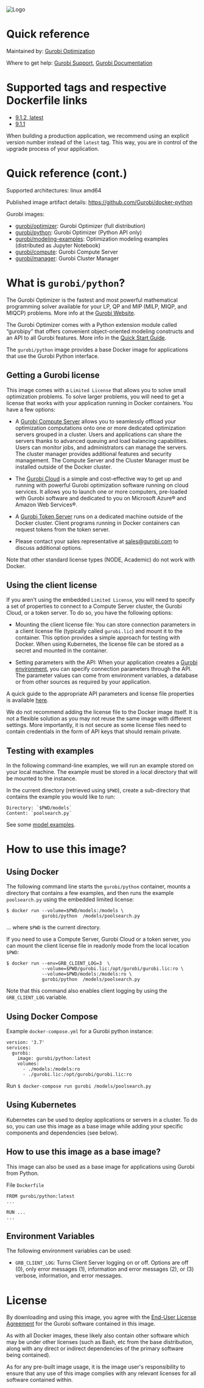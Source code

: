 ![Logo](https://www.gurobi.com/wp-content/uploads/2018/12/logo-final.png "Gurobi Optimization")
# Quick reference
Maintained by: [Gurobi Optimization](https://www.gurobi.com)

Where to get help: [Gurobi Support](https://www.gurobi.com/support/), [Gurobi Documentation](https://www.gurobi.com/documentation/)

# Supported tags and respective Dockerfile links

* [9.1.2, latest](https://github.com/Gurobi/docker-python/blob/master/9.1.2/Dockerfile)
* [9.1.1](https://github.com/Gurobi/docker-python/blob/master/9.1.1/Dockerfile)

When building a production application, we recommend using an explicit version number instead of the `latest` tag.
This way, you are in control of the upgrade process of your application.

# Quick reference (cont.)

Supported architectures: linux amd64

Published image artifact details: https://github.com/Gurobi/docker-python

Gurobi images:
- [gurobi/optimizer](https://hub.docker.com/r/gurobi/optimizer): Gurobi Optimizer (full distribution)
- [gurobi/python](https://hub.docker.com/r/gurobi/python): Gurobi Optimizer (Python API only)
- [gurobi/modeling-examples](https://hub.docker.com/r/gurobi/modeling-examples): Optimization modeling examples (distributed as Jupyter Notebook)
- [gurobi/compute](https://hub.docker.com/r/gurobi/compute): Gurobi Compute Server
- [gurobi/manager](https://hub.docker.com/r/gurobi/manager): Gurobi Cluster Manager

# What is `gurobi/python`?
The Gurobi Optimizer is the fastest and most powerful mathematical programming solver available 
for your LP, QP and MIP (MILP, MIQP, and MIQCP) problems. 
More info at the [Gurobi Website](https://www.gurobi.com/products/gurobi-optimizer/).

The Gurobi Optimizer comes with a Python extension module called “gurobipy” that offers convenient 
object-oriented modeling constructs and an API to all Gurobi features. 
More info in the [Quick Start Guide](https://www.gurobi.com/documentation/current/quickstart_windows/cs_python.html).

The `gurobi/python` image provides a base Docker image for applications that use the Gurobi Python 
interface.

## Getting a Gurobi license

This image comes with a `Limited License` that allows you to solve small optimization problems.
To solve larger problems, you will need to get a license that works with your application
running in Docker containers.  You have a few options:

* A [Gurobi Compute Server](https://www.gurobi.com/products/gurobi-compute-server/) 
allows you to seamlessly offload your optimization computations onto one or more dedicated 
optimization servers grouped in a cluster. Users and applications can share the servers 
thanks to advanced queuing and load balancing capabilities. Users can monitor jobs, and 
administrators can manage the servers. The cluster manager provides additional features
and security management. The Compute Server and the Cluster Manager must 
be installed outside of the Docker cluster.

* The [Gurobi Cloud](https://www.gurobi.com/products/gurobi-instant-cloud/) is a simple and 
cost-effective way to get up and running with powerful Gurobi optimization software running 
on cloud services. It allows you to launch one or more computers, pre-loaded with Gurobi 
software and dedicated to you on Microsoft Azure® and Amazon Web Services®. 

* A [Gurobi Token Server](https://www.gurobi.com/documentation/current/quickstart_linux/creating_a_token_server_cl.html) 
runs on a dedicated machine outside of the Docker cluster. Client programs running in Docker containers can
request tokens from the token server.

* Please contact your sales representative at [sales@gurobi.com](mailto:sales@gurobi.com) to discuss additional options. 

Note that other standard license types (NODE, Academic) do not work with Docker.

## Using the client license

If you aren't using the embedded `Limited License`, you will need to specify a set of properties to 
connect to a Compute Server cluster, the Gurobi Cloud, or a token server. To do so,
you have the following options:
* Mounting the client license file:
You can store connection parameters in a client license file (typically called `gurobi.lic`) 
and mount it to the container. 
This option provides a simple approach for testing with Docker.
When using Kubernetes, the license file can be stored as a secret and mounted in the container.

* Setting parameters with the API:
When your application creates a [Gurobi environment](https://www.gurobi.com/documentation/current/refman/py_env.html),
you can specify connection parameters through the API. The parameter values can come from 
environment variables, a database or from other sources as required by your application. 

A quick guide to the appropriate API parameters and license file properties is available [here](https://github.com/Gurobi/docker-optimizer/blob/master/PARAMS.md).

We do not recommend adding the license file to the Docker image itself. It is not a flexible 
solution as you may not reuse the same image with different settings. More importantly, it is not secure
as some license files need to contain credentials in the form of API keys that should remain private.

## Testing with examples
In the following command-line examples, we will run an example stored on 
your local machine. The example must be stored in a local directory that
will be mounted to the instance.

In the current directory (retrieved using `$PWD`), create a sub-directory that
contains the example you would like to run:
 
    Directory: `$PWD/models`
    Content: `poolsearch.py`
    
See some [model examples](https://github.com/Gurobi/docker-python/tree/master/models).
    
# How to use this image?

## Using Docker

The following command line starts the `gurobi/python` container, mounts a directory 
that contains a few examples, and then runs the example `poolsearch.py` using 
the embedded limited license:

```console
$ docker run --volume=$PWD/models:/models \
             gurobi/python  /models/poolsearch.py
```

... where `$PWD` is the current directory.

If you need to use a Compute Server, Gurobi Cloud or a token server, you can mount 
the client license file in readonly mode from the local location `$PWD`:

```console
$ docker run --env=GRB_CLIENT_LOG=3  \
             --volume=$PWD/gurobi.lic:/opt/gurobi/gurobi.lic:ro \
             --volume=$PWD/models:/models:ro \
             gurobi/python  /models/poolsearch.py
```


Note that this command also enables client logging by using
the `GRB_CLIENT_LOG` variable.
 
## Using Docker Compose
Example `docker-compose.yml` for a Gurobi python instance:

```
version: '3.7'
services:
  gurobi:
    image: gurobi/python:latest
    volumes:
      - ./models:/models:ro
      - ./gurobi.lic:/opt/gurobi/gurobi.lic:ro

```

Run `$ docker-compose run gurobi /models/poolsearch.py `

## Using Kubernetes

Kubernetes can be used to deploy applications or servers in a cluster. To do
so, you can use this image as a base image while adding your specific components
and dependencies (see below). 

## How to use this image as a base image?
This image can also be used as a base image for applications using Gurobi from Python. 


File `Dockerfile`
```
FROM gurobi/python:latest
...

RUN ...
...

```

## Environment Variables

The following environment variables can be used:

* `GRB_CLIENT_LOG`: Turns Client Server logging on or off. Options are off (0), only error messages (1), information and error messages (2), or (3) verbose, information, and error messages. 

# License

By downloading and using this image, you agree with the 
[End-User License Agreement](https://www.gurobi.com/EULA) for the Gurobi software contained in this image.

As with all Docker images, these likely also contain other software which may be under other 
licenses (such as Bash, etc from the base distribution, along with any direct or indirect 
dependencies of the primary software being contained).

As for any pre-built image usage, it is the image user's responsibility to ensure that any use 
of this image complies with any relevant licenses for all software contained within.
